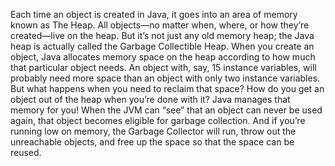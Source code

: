 Each time an object is created
in Java, it goes into an area of
memory known as The Heap. All
objects—no matter when, where, or how
they’re created—live on the heap. But it’s
not just any old memory heap; the Java
heap is actually called the Garbage
Collectible Heap. When you create an
object, Java allocates memory space on
the heap according to how much that
particular object needs. An object with,
say, 15 instance variables, will probably
need more space than an object with
only two instance variables. But what
happens when you need to reclaim
that space? How do you get an object
out of the heap when you’re done with
it? Java manages that memory for you!
When the JVM can “see” that an object
can never be used again, that object
becomes eligible for garbage collection.
And if you’re running low on memory,
the Garbage Collector will run, throw out
the unreachable objects, and free up the
space so that the space can be reused. 